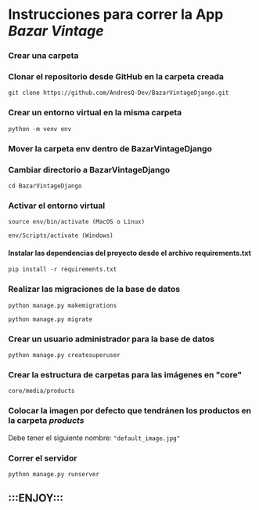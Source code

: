 # Instrucciones para correr la App *Bazar Vintage*

### Crear una carpeta

### Clonar el repositorio desde GitHub en la carpeta creada
```git clone https://github.com/AndresQ-Dev/BazarVintageDjango.git```

### Crear un entorno virtual en la misma carpeta
```python -m venv env```

### Mover la carpeta env dentro de BazarVintageDjango

### Cambiar directorio a BazarVintageDjango
```cd BazarVintageDjango```

### Activar el entorno virtual
```source env/bin/activate (MacOS o Linux)```

```env/Scripts/activate (Windows)```

#### Instalar las dependencias del proyecto desde el archivo requirements.txt
```pip install -r requirements.txt```

### Realizar las migraciones de la base de datos
```python manage.py makemigrations```

```python manage.py migrate```

### Crear un usuario administrador para la base de datos
```python manage.py createsuperuser```

### Crear la estructura de carpetas para las imágenes en "core"
```core/media/products```

### Colocar la imagen por defecto que tendránen los productos en la carpeta _*products*_

Debe tener el siguiente nombre: 
```"default_image.jpg"```

### Correr el servidor
```python manage.py runserver```

## :::ENJOY:::
